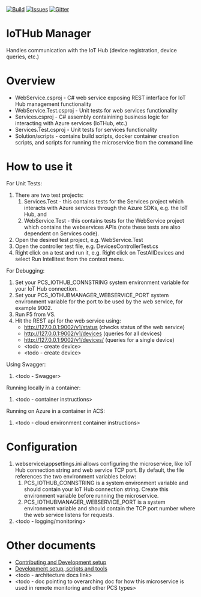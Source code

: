 [![Build][build-badge]][build-url]
[![Issues][issues-badge]][issues-url]
[![Gitter][gitter-badge]][gitter-url]

IoTHub Manager
=====================

Handles communication with the IoT Hub (device registration, device queries,
etc.)

Overview
========

* WebService.csproj - C# web service exposing REST interface for IoT Hub
  management functionality
* WebService.Test.csproj - Unit tests for web services functionality
* Services.csproj - C# assembly containining business logic for interacting
  with Azure services (IoTHub, etc.)
* Services.Test.csproj - Unit tests for services functionality
* Solution/scripts - contains build scripts, docker container creation
  scripts, and scripts for running the microservice from the command line

How to use it
=============

For Unit Tests:

1. There are two test projects:
   1. Services.Test - this contains tests for the Services project which
      interacts with Azure services through the Azure SDKs, e.g. the IoT Hub,
	  and
   2. WebService.Test - this contains tests for the WebService project which
      contains the webservices APIs (note these tests are also dependent on
	  Services code).
2. Open the desired test project, e.g. WebService.Test
3. Open the controller test file, e.g. DevicesControllerTest.cs
4. Right click on a test and run it, e.g. Right click on TestAllDevices and
   select Run Intellitest from the context menu.

For Debugging:

1. Set your PCS_IOTHUB_CONNSTRING system environment variable for your
   IoT Hub connection.
2. Set your PCS_IOTHUBMANAGER_WEBSERVICE_PORT system environment variable
   for the port to be used by the web service, for example 9002.
3. Run F5 from VS.
4. Hit the REST api for the web service using:
	* http://127.0.0.1:9002/v1/status (checks status of the web service)
	* http://127.0.0.1:9002/v1/devices (queries for all devices)
	* http://127.0.0.1:9002/v1/devices/<yourindividualdevice> (queries for a
	  single device)
	* <todo - create device>
	* <todo - create device>

Using Swagger:

1. <todo - Swagger>

Running locally in a container:

1. <todo - container instructions>

Running on Azure in a container in ACS:

1. <todo - cloud environment container instructions>

Configuration
=============

1. webservice\appsettings.ini allows configuring the microservice, like
   IoT Hub connection string and web service TCP port. By default, the
   file references the two environment variables below:
   1. PCS_IOTHUB_CONNSTRING is a system environment variable and should contain
   your IoT Hub connection string. Create this environment variable before
   running the microservice.
   2. PCS_IOTHUBMANAGER_WEBSERVICE_PORT is a system environment variable and
   should contain the TCP port number where the web service listens for
   requests.
4. <todo - logging/monitoring>

Other documents
===============

* [Contributing and Development setup](CONTRIBUTING.md)
* [Development setup, scripts and tools](DEVELOPMENT.md)
* <todo - architecture docs link>
* <todo - doc pointing to overarching doc for how this microservice is used
  in remote monitoring and other PCS types>


[build-badge]: https://img.shields.io/travis/Azure/iothub-manager-dotnet.svg
[build-url]: https://travis-ci.org/Azure/iothub-manager-dotnet
[issues-badge]: https://img.shields.io/github/issues/azure/iothub-manager-dotnet.svg
[issues-url]: https://github.com/Azure/iothub-manager-dotnet/issues
[gitter-badge]: https://img.shields.io/gitter/room/azure/iot-pcs.js.svg
[gitter-url]: https://gitter.im/azure/iot-pcs
